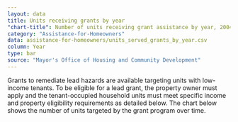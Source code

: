 ```yaml
---
layout: data
title: Units receiving grants by year
"chart-title": Number of units receiving grant assistance by year, 2004-2014 Q2
category: "Assistance-for-Homeowners"
data: assistance-for-homeowners/units_served_grants_by_year.csv
column: Year
type: bar
source: "Mayor's Office of Housing and Community Development"
---
```

Grants to remediate lead hazards are available targeting units with low-income tenants. To be eligible for a lead grant, the property owner must apply and the tenant-occupied household units must meet specific income and property eligibility requirements as detailed below. The chart below shows the number of units targeted by the grant program over time.